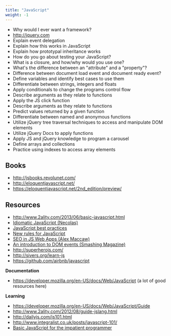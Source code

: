 ```yaml
---
title: "JavaScript"
weight: -1
---
```


- Why would I ever want a framework?
- http://jquery.com
- Explain event delegation
- Explain how this works in JavaScript
- Explain how prototypal inheritance works
- How do you go about testing your JavaScript?
- What is a closure, and how/why would you use one?
- What's the difference between an "attribute" and a "property"?
- Difference between document load event and document ready event?
- Define variables and identify best cases to use them
- Differentiate between strings, integers and floats
- Apply conditionals to change the programs control flow
- Describe arguments as they relate to functions
- Apply the JS click function
- Describe arguments as they relate to functions
- Predict values returned by a given function
- Differentiate between named and anonymous functions
- Utilize jQuery tree traversal techniques to access and manipulate DOM elements
- Utilize jQuery Docs to apply functions
- Apply JS and jQuery knowledge to program a carousel
- Define arrays and collections
- Practice using indexes to access array elements

## Books

- http://jsbooks.revolunet.com/
- http://eloquentjavascript.net/
- https://eloquentjavascript.net/2nd_edition/preview/

## Resources

- http://www.2ality.com/2013/06/basic-javascript.html
- [Idiomatic JavaScript (Necolas)](https://github.com/necolas/idiomatic-js)
- [JavaScript best practices](http://www.thinkful.com/learn/javascript-best-practices-1/Summary)
- [New rules for JavaScript](https://speakerdeck.com/getify/new-rules-for-javascript)
- [SEO in JS Web Apps (Alex Maccaw)](http://blog.alexmaccaw.com/seo-in-js-web-apps)
- [An introduction to DOM events (Smashing Magazine)](http://coding.smashingmagazine.com/2013/11/12/an-introduction-to-dom-events/)
- http://superherojs.com/
- http://sivers.org/learn-js
- https://github.com/airbnb/javascript

**Documentation**

- https://developer.mozilla.org/en-US/docs/Web/JavaScript (a lot of good resources here)

**Learning**

- https://developer.mozilla.org/en-US/docs/Web/JavaScript/Guide
- http://www.2ality.com/2012/08/guide-jslang.html
- http://dailyjs.com/js101.html
- http://www.integralist.co.uk/posts/javascript-101/
- [Basic JavaScript for the impatient programmer](http://www.2ality.com/2013/06/basic-javascript.html)
